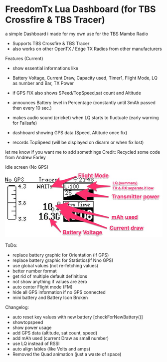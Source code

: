 # FreedomTx Lua Dashboard (for TBS Crossfire & TBS Tracer)

a simple Dashboard i made for my own use for the TBS Mambo Radio
- Supports TBS Crossfire & TBS Tracer
- also works on other OpenTX / Edge TX Radios from other manufacturers

Features (Current)
- show essential informations like
 - Battery Voltage, Current Draw, Capacity used, Timer1, Flight Mode, LQ as number and Bar, TX Power
 - if GPS FIX also shows SPeed/TopSpeed,sat count and Altitude

- announces Battery level in Percentage (constantly until 3mAh passed then every 10 sec.)
- makes audio sound (cricket) when LQ starts to fluctuate (early warning for Failsafe)
- dashboard showing GPS data (Speed, Altitude once fix)
 - records TopSpeed (will be displayed on disarm or when fix lost)


let me know if you want me to add somethings
Credit: Recycled some code from Andrew Farley

Idle screen (No GPS)
![ec2 image tag example](./screenshot_noGPS.jpg)

ToDo:
- replace battery graphic for Orientation (if GPS)
- replace battery graphic for Statistics(if Nno GPS)
- use global values (not re-fetching values)
- better number format
- get rid of multiple default definitions
- not show anything if values are zero
- auto center Flight mode (FM)
- hide all GPS information if no GPS connected
- mini battery and Battery Icon Broken

Changelog:
- auto reset key values with new battery [checkForNewBattery()]
- showtopspeed
- show power usage
- add GPS data (altitude, sat count, speed)
- add mAh used (current Draw as small number)
- use LQ instead of RSSI
- auto align lables (like Volts and amps)
- Removed the Quad animation (just a waste of space)
